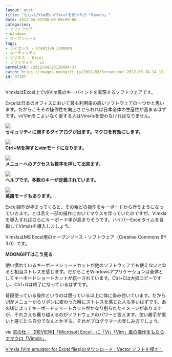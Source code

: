 ```yaml
---
layout: post
title: "もしvi/Vim使いがExcelを使ったら「Vimxls」"
date: 2012-04-05T00:00:00+09:00
categories:
- ソフトウェア
- Windows
- オープンソース
tags: 
- ライセンス - Creative Commons
- ユーティリティ
- ビジネス - Excel
- ソフトウェア - vi
permalink: /2012/04/20120404-3/
catch: https://images.moongift.jp/2012/03/Screenshot-2012-03-24-14.12.18_thumb.png
id: 37197
---
```

VimxlsはExcel上でvi/Vim風のキーバインドを実現するソフトウェアです。

  

Excelは日本のオフィスにおいて最も利用率の高いソフトウェアの一つかと思います。だからこそその操作性を向上させられれば日本全体の生産性が高まるはずです。vi/Vimをこよいなく愛する人はVimxlsを使わなければなりません。

  

[![](https://images.moongift.jp/2012/03/3dsearch1_thumb2.png)](https://images.moongift.jp/2012/03/3dsearch13.png)  
**セキュリティに関するダイアログが出ます。マクロを有効にします。**

  

[![](https://images.moongift.jp/2012/03/3dsearch2_thumb2.png)](https://images.moongift.jp/2012/03/3dsearch28.png)  
**Ctrl+Mを押すとvimモードになります。**

  

[![](https://images.moongift.jp/2012/03/Screenshot-2012-03-24-14.12.18_thumb.png)](https://images.moongift.jp/2012/03/Screenshot-2012-03-24-14.12.18.png)  
**メニューへのアクセスも数字を押して出来ます。**

  

[![](https://images.moongift.jp/2012/03/3dsearch3_thumb2.png)](https://images.moongift.jp/2012/03/3dsearch32.png)  
**ヘルプです。多数のキーが定義されています。**

  

[![](https://images.moongift.jp/2012/03/3dsearch9_thumb1.png)](https://images.moongift.jp/2012/03/3dsearch91.png)  
**英語モードもあります。**

  

Excel操作が極まってくると、その殆どの操作をキーボードから行うようになっていきます。とは言え一部の操作においてマウスを伴っていたのですが、Vimxlsを導入すればさらにキーボード率が高まりそうです。ハイパーExcelタイムを目指してVimxlsを導入しましょう。

  

VimxlsはMS Excel用のオープンソース・ソフトウェア（Creative Commons BY 3.0）です。

  
  
  

**MOONGIFTはこう見る**

  

使い慣れているキーボードショートカットが他のソフトウェアでも使えないとなると相当ストレスを感じます。だからこそWindowsアプリケーションは全体としてキーボードショートカットが統一されています。Ctrl+Cは大抵コピーですし、Ctrl+Qは終了になっているはずです。

  

普段使っている操作というのは思っている以上に体に染み付いています。だからUIがメニューからリボンに変わった時にストレスを感じた人も多いはずです。あのUIによってキーボードショートカットがかなり削られたイメージがありますが、それさえも乗り越えるのがソフトウェアのパワーと言えます。使い勝手が悪いと感じたら自分でなんとかする、それがプログラマーの楽しみ方でしょう。

  

via [窓の杜 - 【REVIEW】「Microsoft Excel」に「Vi」「Vim」風の操作をもたらすマクロ「Vimxls」](http://www.forest.impress.co.jp/docs/review/20120322_519415.html)

  

[Vimxls (Vim emulator for Excel files)のダウンロード : Vector ソフトを探す！](http://www.vector.co.jp/soft/dl/winnt/business/se494158.html)

